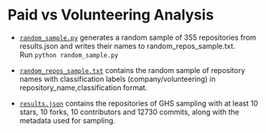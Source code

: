 # Paid vs Volunteering Analysis

* [`random_sample.py`](random_sample.py) generates a random sample of 355 repositories from results.json and writes their names to random_repos_sample.txt.   
  Run `python random_sample.py`

* [`random_repos_sample.txt`](random_repos_sample.txt) contains the random sample of repository names with classification labels (company/volunteering) in repository_name,classification format.

* [`results.json`](results.json) contains the repositories of GHS sampling with at least 10 stars, 10 forks, 10 contributors and 12730 commits, along with the metadata used for sampling.